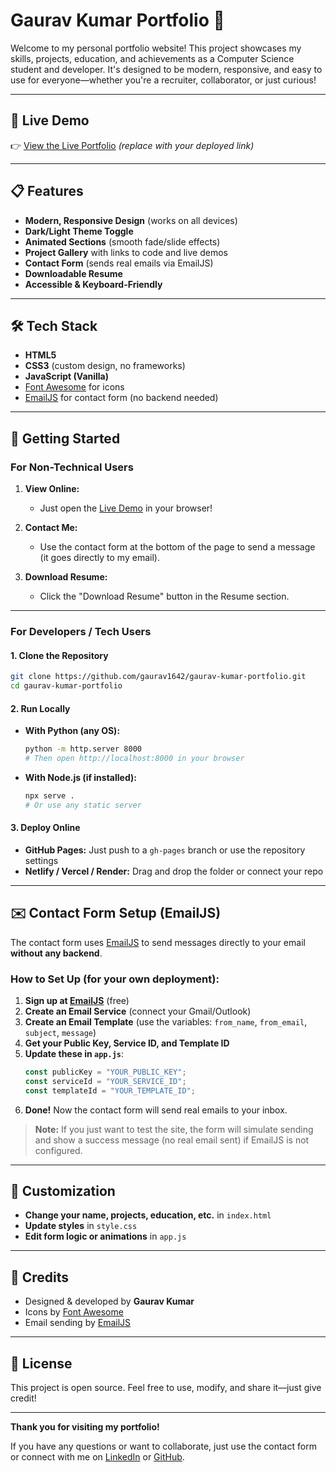 # Gaurav Kumar Portfolio 🚀

Welcome to my personal portfolio website! This project showcases my skills, projects, education, and achievements as a Computer Science student and developer. It's designed to be modern, responsive, and easy to use for everyone—whether you're a recruiter, collaborator, or just curious!

---

## 🌟 Live Demo

👉 [View the Live Portfolio](https://your-live-demo-link.com) *(replace with your deployed link)*

---

## 📋 Features

- **Modern, Responsive Design** (works on all devices)
- **Dark/Light Theme Toggle**
- **Animated Sections** (smooth fade/slide effects)
- **Project Gallery** with links to code and live demos
- **Contact Form** (sends real emails via EmailJS)
- **Downloadable Resume**
- **Accessible & Keyboard-Friendly**

---

## 🛠️ Tech Stack

- **HTML5**
- **CSS3** (custom design, no frameworks)
- **JavaScript (Vanilla)**
- [Font Awesome](https://fontawesome.com/) for icons
- [EmailJS](https://www.emailjs.com/) for contact form (no backend needed)

---

## 🚀 Getting Started

### For Non-Technical Users

1. **View Online:**
   - Just open the [Live Demo](https://your-live-demo-link.com) in your browser!

2. **Contact Me:**
   - Use the contact form at the bottom of the page to send a message (it goes directly to my email).

3. **Download Resume:**
   - Click the "Download Resume" button in the Resume section.

---

### For Developers / Tech Users

#### 1. **Clone the Repository**

```bash
git clone https://github.com/gaurav1642/gaurav-kumar-portfolio.git
cd gaurav-kumar-portfolio
```

#### 2. **Run Locally**

- **With Python (any OS):**
  ```bash
  python -m http.server 8000
  # Then open http://localhost:8000 in your browser
  ```
- **With Node.js (if installed):**
  ```bash
  npx serve .
  # Or use any static server
  ```

#### 3. **Deploy Online**
- **GitHub Pages:** Just push to a `gh-pages` branch or use the repository settings
- **Netlify / Vercel / Render:** Drag and drop the folder or connect your repo

---

## ✉️ Contact Form Setup (EmailJS)

The contact form uses [EmailJS](https://www.emailjs.com/) to send messages directly to your email **without any backend**.

### How to Set Up (for your own deployment):

1. **Sign up at [EmailJS](https://www.emailjs.com/)** (free)
2. **Create an Email Service** (connect your Gmail/Outlook)
3. **Create an Email Template** (use the variables: `from_name`, `from_email`, `subject`, `message`)
4. **Get your Public Key, Service ID, and Template ID**
5. **Update these in `app.js`**:
   ```js
   const publicKey = "YOUR_PUBLIC_KEY";
   const serviceId = "YOUR_SERVICE_ID";
   const templateId = "YOUR_TEMPLATE_ID";
   ```
6. **Done!** Now the contact form will send real emails to your inbox.

> **Note:** If you just want to test the site, the form will simulate sending and show a success message (no real email sent) if EmailJS is not configured.

---

## 📝 Customization

- **Change your name, projects, education, etc.** in `index.html`
- **Update styles** in `style.css`
- **Edit form logic or animations** in `app.js`

---

## 🙏 Credits

- Designed & developed by **Gaurav Kumar**
- Icons by [Font Awesome](https://fontawesome.com/)
- Email sending by [EmailJS](https://www.emailjs.com/)

---

## 📢 License

This project is open source. Feel free to use, modify, and share it—just give credit!

---

**Thank you for visiting my portfolio!**

If you have any questions or want to collaborate, just use the contact form or connect with me on [LinkedIn](https://www.linkedin.com/in/gaurav-chauhan-431007307) or [GitHub](https://github.com/gaurav1642). 